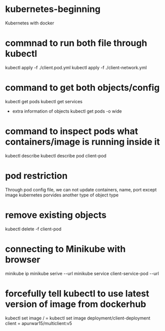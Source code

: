 # kubernetes-beginning
Kubernetes with docker


# commnad to run both file through kubectl
kubectl apply -f ./client.pod.yml
kubectl apply -f ./client-network.yml

# command to get both objects/config
kubectl get pods
kubectl get services
- extra information of objects
kubectl get pods -o wide

# command to inspect pods what containers/image is running inside it
kubectl describe <objecttype> <objectname>
kubectl describe pod client-pod

# pod restriction
Through pod config file, we can not update containers, name, port except image
kubernetes porvides another type of object type <Deployment>


# remove existing objects
kubectl delete -f client-pod

# connecting to Minikube with browser
minikube ip
minikube serive <service name> --url
minikube service client-service-pod --url


# forcefully tell kubectl to use latest version of image from dockerhub
kubectl set image <object type> / <object name> <container name> = <new image to use>
kubectl set image deployment/client-deployment client = apurwar15/multiclient:v5


 